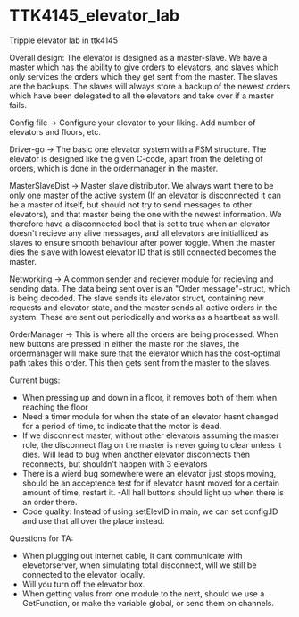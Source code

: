 # TTK4145_elevator_lab
Tripple elevator lab in ttk4145

Overall design: 
The elevator is designed as a master-slave. We have a master which has the ability to give orders to elevators, and slaves which only services the orders which they get sent from the master. The slaves are the backups. The slaves will always store a backup of the newest orders which have been delegated to all the elevators and take over if a master fails. 

Config file -> Configure your elevator to your liking. Add number of elevators and floors, etc. 

Driver-go -> The basic one elevator system with a FSM structure. The elevator is designed like the given C-code, apart from the deleting of orders, which is done in the ordermanager in the master. 

MasterSlaveDist -> Master slave distributor. We always want there to be only one master of the active system (If an elevator is disconnected it can be a master of itself, but should not try to send messages to other elevators), and that master being the one with the newest information. We therefore have a disconnected bool that is set to true when an elevator doesn't recieve any alive messages, and all elevators are initiallized as slaves to ensure smooth behaviour after power toggle. When the master dies the slave with lowest elevator ID that is still connected becomes the master.

Networking -> A common sender and reciever module for recieving and sending data. The data being sent over is an "Order message"-struct, which is being decoded. The slave sends its elevator struct, containing new requests and elevator state, and the master sends all active orders in the system. These are sent out periodically and works as a heartbeat as well.

OrderManager -> This is where all the orders are being processed. When new buttons are pressed in either the maste ror the slaves, the ordermanager will make sure that the elevator which has the cost-optimal path takes this order. This then gets sent from the master to the slaves.

Current bugs:

- When pressing up and down in a floor, it removes both of them when reaching the floor
- Need a timer module for when the state of an elevator hasnt changed for a period of time, to indicate that the motor is dead. 
- If we disconnect master, without other elevators assuming the master role, the disconnect flag on the master is never going to clear unless it dies. Will lead to bug when another elevator disconnects then reconnects, but shouldn't happen with 3 elevators 
- There is a wierd bug somewhere were an elevator just stops moving, should be an acceptence test for if elevator hasnt moved for a certain amount of time, restart it. 
-All hall buttons should light up when there is an order there. 
- Code quality: Instead of using setElevID in main, we can set config.ID and use that all over the place instead. 

Questions for TA:
- When plugging out internet cable, it cant communicate with elevetorserver, when simulating total disconnect, will we still be connected to the elevator locally. 
- Will you turn off the elevator box. 
- When getting valus from one module to the next, should we use a GetFunction, or make the variable global, or send them on channels. 